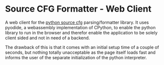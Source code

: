 # Source CFG Formatter - Web Client

A web client for the [python source cfg](https://github.com/ubbemir/source_engine_cfg_parser) parsing/formatter library. It uses pyodide, a webassembly implementation of CPython, to enable the python library to run in the browser and therefor enable the application to be solely client sided and not in need of a backend.

The drawback of this is that it comes with an initial setup time of a couple of seconds, but nothing totally unacceptable as the page itself loads fast and informs the user of the separate initialization of the python interpreter.
